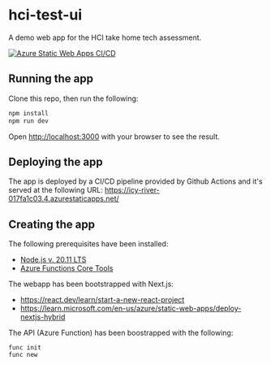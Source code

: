 # hci-test-ui

A demo web app for the HCI take home tech assessment.

[![Azure Static Web Apps CI/CD](https://github.com/tabman83/hci-test-ui/actions/workflows/azure-static-web-apps-icy-river-017fa1c03.yml/badge.svg?branch=master)](https://github.com/tabman83/hci-test-ui/actions/workflows/azure-static-web-apps-icy-river-017fa1c03.yml)

## Running the app

Clone this repo, then run the following:

```bash
npm install
npm run dev
```

Open [http://localhost:3000](http://localhost:3000) with your browser to see the result.

## Deploying the app

The app is deployed by a CI/CD pipeline provided by Github Actions and it's served at the following URL:
https://icy-river-017fa1c03.4.azurestaticapps.net/

## Creating the app

The following prerequisites have been installed:
- [Node.js v. 20.11 LTS](https://nodejs.org/en/download)
- [Azure Functions Core Tools](https://learn.microsoft.com/en-us/azure/azure-functions/functions-run-local?tabs=windows%2Cisolated-process%2Cnode-v4%2Cpython-v2%2Chttp-trigger%2Ccontainer-apps&pivots=programming-language-csharp#install-the-azure-functions-core-tools)

The webapp has been bootstrapped with Next.js:
- https://react.dev/learn/start-a-new-react-project
- https://learn.microsoft.com/en-us/azure/static-web-apps/deploy-nextjs-hybrid

The API (Azure Function) has been boostrapped with the following:
```
func init
func new 
```